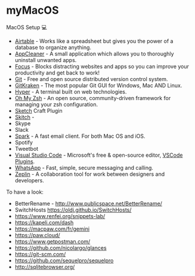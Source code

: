 # myMacOS
MacOS Setup 💻
- [Airtable](https://airtable.com/) - Works like a spreadsheet but gives you the power of a database to organize anything.
- [AppCleaner](https://freemacsoft.net/appcleaner) - A small application which allows you to thoroughly uninstall unwanted apps.
- [Focus](https://heyfocus.com/) - Blocks distracting websites and apps so you can improve your productivity and get back to work!
- [Git](https://git-scm.com/) -  Free and open source distributed version control system.
- [GitKraken](https://www.gitkraken.com/) - The most popular Git GUI for Windows, Mac AND Linux.
- [Hyper](https://github.com/zeit/hyper) - A terminal built on web technologies.
- [Oh My Zsh](https://github.com/robbyrussell/oh-my-zsh) - An open source, community-driven framework for managing your zsh configuration.
- [Sketch](https://www.sketchapp.com/) Craft Plugin
- [Skitch](https://evernote.com/products/skitch) - 
- Skype
- Slack
- [Spark](https://sparkmailapp.com/) - A fast email client. For both Mac OS and iOS.
- Spotify
- Tweetbot
- [Visual Studio Code](https://github.com/Microsoft/vscode) - Microsoft's free & open-source editor, [VSCode Plugins](https://github.com/arnaudlrx/myMacOS/blob/master/editor-plugin.md).
- [WhatsApp](https://www.whatsapp.com/) - Fast, simple, secure messaging and calling.
- [Zeplin](https://www.zeplin.io/) - A collaboration tool for work between designers and developers.

To have a look:
- BetterRename - http://www.publicspace.net/BetterRename/
- SwitchHosts https://oldj.github.io/SwitchHosts/
- https://www.renfei.org/snippets-lab/
- https://kapeli.com/dash
- https://macpaw.com/fr/gemini
- https://paw.cloud/
- https://www.getpostman.com/
- https://github.com/nicolargo/glances
- https://git-scm.com/
- https://github.com/sequelpro/sequelpro
- http://sqlitebrowser.org/
